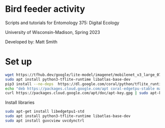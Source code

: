 # Bird feeder activity

Scripts and tutorials for Entomology 375: Digital Ecology

University of Wisconsin-Madison, Spring 2023

Developed by: Matt Smith

# Set up
```bash
wget https://tfhub.dev/google/lite-model/imagenet/mobilenet_v3_large_075_224/classification/5/default/1?lite-format=tflite
sudo apt install python3-tflite-runtime libatlas-base-dev
pip3 install --no-deps  https://dl.google.com/coral/python/tflite_runtime-2.1.0.post1-cp37-cp37m-linux_armv7l.whl
echo "deb https://packages.cloud.google.com/apt coral-edgetpu-stable main" | sudo tee /etc/apt/sources.list.d/coral-edgetpu.list
curl https://packages.cloud.google.com/apt/doc/apt-key.gpg | sudo apt-key add -
```

Install libraries
```bash
sudo apt-get install libedgetpu1-std
sudo apt install python3-tflite-runtime libatlas-base-dev
sudo apt install guvcview uvcdynctrl
```